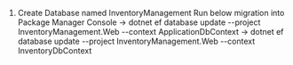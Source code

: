 1. Create Database named InventoryManagement
Run below migration into Package Manager Console
-> dotnet ef database update --project InventoryManagement.Web --context ApplicationDbContext
-> dotnet ef database update --project InventoryManagement.Web --context InventoryDbContext
